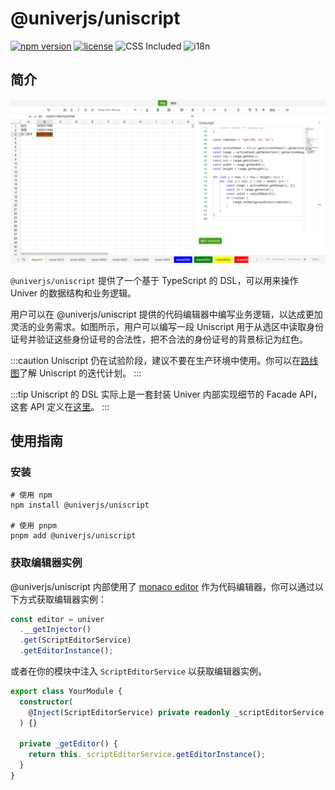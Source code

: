# @univerjs/uniscript

[![npm version](https://img.shields.io/npm/v/@univerjs/uniscript)](https://npmjs.org/package/@univerjs/uniscript)
[![license](https://img.shields.io/npm/l/@univerjs/uniscript)](https://img.shields.io/npm/l/@univerjs/uniscript)
![CSS Included](https://img.shields.io/badge/CSS_Included-blue?logo=CSS3)
![i18n](https://img.shields.io/badge/zh--CN%20%7C%20en--US-cornflowerblue?label=i18n)

## 简介

![](./assets/uniscript.jpeg)

`@univerjs/uniscript` 提供了一个基于 TypeScript 的 DSL，可以用来操作 Univer 的数据结构和业务逻辑。

用户可以在 @univerjs/uniscript 提供的代码编辑器中编写业务逻辑，以达成更加灵活的业务需求。如图所示，用户可以编写一段 Uniscript 用于从选区中读取身份证号并验证这些身份证号的合法性，把不合法的身份证号的背景标记为红色。

:::caution
Uniscript 仍在试验阶段，建议不要在生产环境中使用。你可以在[路线图](https://univer.ai/zh-cn/guides/introduction/roadmap/)了解 Uniscript 的迭代计划。
:::

:::tip
Uniscript 的 DSL 实际上是一套封装 Univer 内部实现细节的 Facade API，这套 API 定义在[这里](https://univer.ai/guides/facade/)。
:::

## 使用指南

### 安装

```shell
# 使用 npm
npm install @univerjs/uniscript

# 使用 pnpm
pnpm add @univerjs/uniscript
```

### 获取编辑器实例

@univerjs/uniscript 内部使用了 [monaco editor](https://microsoft.github.io/monaco-editor/) 作为代码编辑器，你可以通过以下方式获取编辑器实例：

```ts
const editor = univer
  .__getInjector()
  .get(ScriptEditorService)
  .getEditorInstance();
```

或者在你的模块中注入 `ScriptEditorService` 以获取编辑器实例。

```ts
export class YourModule {
  constructor(
    @Inject(ScriptEditorService) private readonly _scriptEditorService
  ) {}

  private _getEditor() {
    return this._scriptEditorService.getEditorInstance();
  }
}
```

